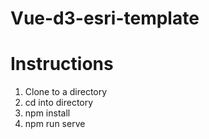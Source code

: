 # Vue-d3-esri-template

# Instructions
1. Clone to a directory
2. cd into directory
3. npm install
4. npm run serve
